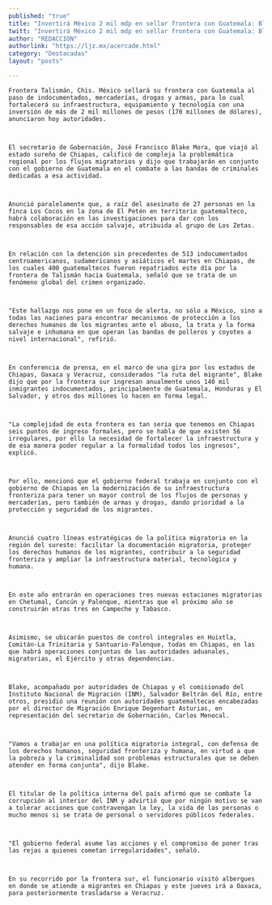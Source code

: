 ```yaml
---
published: "true"
title: "Invertirá México 2 mil mdp en sellar frontera con Guatemala: Blake"
twitt: "Invertirá México 2 mil mdp en sellar frontera con Guatemala: Blake"
author: "REDACCION"
authorlink: "https://ljz.mx/acercade.html"
category: "Destacadas"
layout: "posts"

---
```



  
    Frontera Talismán, Chis. México sellará su frontera con Guatemala al paso de indocumentados, mercaderías, drogas y armas, para lo cual fortalecerá su infraestructura, equipamiento y tecnología con una inversión de más de 2 mil millones de pesos (170 millones de dólares), anunciaron hoy autoridades.
  
  
  
    El secretario de Gobernación, José Francisco Blake Mora, que viajó al estado sureño de Chiapas, calificó de compleja la problemática regional por los flujos migratorios y dijo que trabajarán en conjunto con el gobierno de Guatemala en el combate a las bandas de criminales dedicadas a esa actividad.
  
  
  
    Anunció paralelamente que, a raíz del asesinato de 27 personas en la finca Los Cocos en la zona de El Petén en territorio guatemalteco, habrá colaboración en las investigaciones para dar con los responsables de esa acción salvaje, atribuida al grupo de Los Zetas.
  
  
  
    En relación con la detención sin precedentes de 513 indocumentados centroamericanos, sudamericanos y asiáticos el martes en Chiapas, de los cuales 400 guatemaltecos fueron repatriados este día por la frontera de Talismán hacia Guatemala, señaló que se trata de un fenómeno global del crimen organizado.
  
  
  
    "Este hallazgo nos pone en un foco de alerta, no sólo a México, sino a todas las naciones para encontrar mecanismos de protección a los derechos humanos de los migrantes ante el abuso, la trata y la forma salvaje e inhumana en que operan las bandas de polleros y coyotes a nivel internacional", refirió.
  
  
  
    En conferencia de prensa, en el marco de una gira por los estados de Chiapas, Oaxaca y Veracruz, considerados "la ruta del migrante", Blake dijo que por la frontera sur ingresan anualmente unos 140 mil inmigrantes indocumentados, principalmente de Guatemala, Honduras y El Salvador, y otros dos millones lo hacen en forma legal.
  
  
  
    "La complejidad de esta frontera es tan seria que tenemos en Chiapas seis puntos de ingreso formales, pero se habla de que existen 56 irregulares, por ello la necesidad de fortalecer la infraestructura y de esa manera poder regular a la formalidad todos los ingresos", explicó.
  
  
  
    Por ello, mencionó que el gobierno federal trabaja en conjunto con el gobierno de Chiapas en la modernización de su infraestructura fronteriza para tener un mayor control de los flujos de personas y mercaderías, pero también de armas y drogas, dando prioridad a la protección y seguridad de los migrantes.
  
  
  
    Anunció cuatro líneas estratégicas de la política migratoria en la región del sureste: facilitar la documentación migratoria, proteger los derechos humanos de los migrantes, contribuir a la seguridad fronteriza y ampliar la infraestructura material, tecnológica y humana.
  
  
  
    En este año entrarán en operaciones tres nuevas estaciones migratorias en Chetumal, Cancún y Palenque, mientras que el próximo año se construirán otras tres en Campeche y Tabasco.
  
  
  
    Asimismo, se ubicarán puestos de control integrales en Huixtla, Comitán-La Trinitaria y Santuario-Palenque, todas en Chiapas, en las que habrá operaciones conjuntas de las autoridades aduanales, migratorias, el Ejército y otras dependencias.
  
  
  
    Blake, acompañado por autoridades de Chiapas y el comisionado del Instituto Nacional de Migración (INM), Salvador Beltrán del Río, entre otros, presidió una reunión con autoridades guatemaltecas encabezadas por el director de Migración Enrique Degenhart Asturias, en representación del secretario de Gobernación, Carlos Menocal.
  
  
  
    "Vamos a trabajar en una política migratoria integral, con defensa de los derechos humanos, seguridad fronteriza y humana, en virtud a que la pobreza y la criminalidad son problemas estructurales que se deben atender en forma conjunta", dijo Blake.
  
  
  
    El titular de la política interna del país afirmó que se combate la corrupción al interior del INM y advirtió que por ningún motivo se van a tolerar acciones que contravengan la ley, la vida de las personas o mucho menos si se trata de personal o servidores públicos federales.
  
  
  
    "El gobierno federal asume las acciones y el compromiso de poner tras las rejas a quienes cometan irregularidades", señaló.
  
  
  
    En su recorrido por la frontera sur, el funcionario visitó albergues en donde se atiende a migrantes en Chiapas y este jueves irá a Oaxaca, para posteriormente trasladarse a Veracruz.
  

